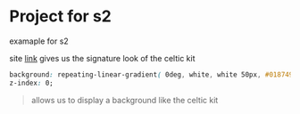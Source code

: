 # Project for s2 

examaple for s2

site [link](https://ciaran-06.github.io/celtic-website/)
gives us the signature look of the celtic kit

```css
background: repeating-linear-gradient( 0deg, white, white 50px, #018749 50px, #018749 200px);
z-index: 0;
```
>allows us to display a background like the celtic kit
